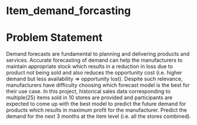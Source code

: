 # Item_demand_forcasting

# Problem Statement
Demand forecasts are fundamental to planning and delivering products and services. Accurate forecasting of demand can help the manufacturers to maintain appropriate stock which results in a reduction in loss due to product not being sold and also reduces the opportunity cost (i.e. higher demand but less availability => opportunity lost). Despite such relevance, manufacturers have difficulty choosing which forecast model is the best for their use case. In this project, historical sales data corresponding to multiple(25) items sold in 10 stores are provided and participants are expected to come up with the best model to predict the future demand for products which results in maximum profit for the manufacturer. Predict the demand for the next 3 months at the item level (i.e. all the stores combined).
